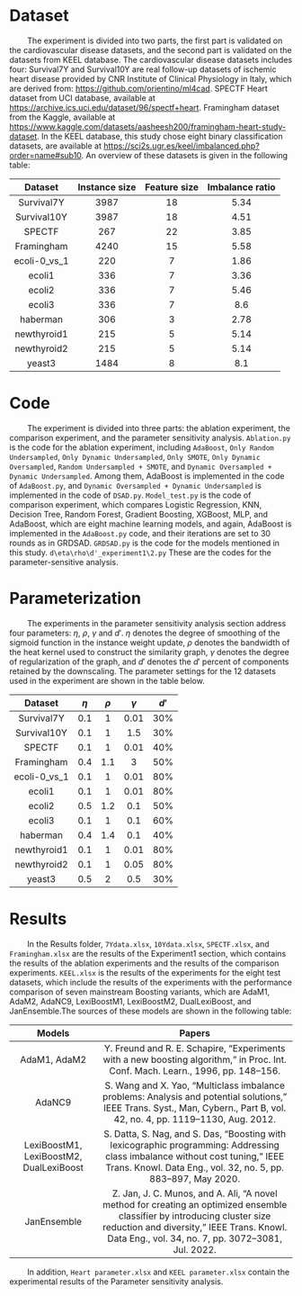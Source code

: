 # Dataset

$\qquad$The experiment is divided into two parts, the first part is validated on the cardiovascular disease datasets, and the second part is validated on the datasets from KEEL database. The cardiovascular disease datasets includes four: Survival7Y and Survival10Y are real follow-up datasets of ischemic heart disease provided by CNR Institute of Clinical Physiology in Italy, which are derived from: https://github.com/orientino/ml4cad. SPECTF Heart dataset from UCI database, available at https://archive.ics.uci.edu/dataset/96/spectf+heart. Framingham dataset from the Kaggle, available at https://www.kaggle.com/datasets/aasheesh200/framingham-heart-study-dataset. In the KEEL database, this study chose eight binary classification datasets, are available at https://sci2s.ugr.es/keel/imbalanced.php?order=name#sub10. An overview of these datasets is given in the following table:

|   Dataset    | Instance size | Feature size | Imbalance ratio |
| :----------: | :-----------: | :----------: | :-------------: |
|  Survival7Y  |     3987      |      18      |      5.34       |
| Survival10Y  |     3987      |      18      |      4.51       |
|    SPECTF    |      267      |      22      |      3.85       |
|  Framingham  |     4240      |      15      |      5.58       |
| ecoli-0_vs_1 |      220      |      7       |      1.86       |
|    ecoli1    |      336      |      7       |      3.36       |
|    ecoli2    |      336      |      7       |      5.46       |
|    ecoli3    |      336      |      7       |       8.6       |
|   haberman   |      306      |      3       |      2.78       |
| newthyroid1  |      215      |      5       |      5.14       |
| newthyroid2  |      215      |      5       |      5.14       |
|    yeast3    |     1484      |      8       |       8.1       |

# Code

$\qquad$The experiment is divided into three parts: the ablation experiment, the comparison experiment, and the parameter sensitivity analysis. `Ablation.py` is the code for the ablation experiment, including `AdaBoost`, `Only Random Undersampled`, `Only Dynamic Undersampled`, `Only SMOTE`, `Only Dynamic Oversampled`, `Random Undersampled + SMOTE`, and `Dynamic Oversampled + Dynamic Undersampled`. Among them, AdaBoost is implemented in the code of `AdaBoost.py`, and `Dynamic Oversampled + Dynamic Undersampled` is implemented in the code of `DSAD.py`. `Model_test.py` is the code of comparison experiment, which compares Logistic Regression, KNN, Decision Tree, Random Forest, Gradient Boosting, XGBoost, MLP, and AdaBoost, which are eight machine learning models, and again, AdaBoost is implemented in the `AdaBoost.py` code, and their iterations are set to 30 rounds as in GRDSAD. `GRDSAD.py` is the code for the models mentioned in this study. `d\eta\rho\d'_experiment1\2.py` These are the codes for the parameter-sensitive analysis.

# Parameterization

$\qquad$The experiments in the parameter sensitivity analysis section address four parameters: $\eta$, $\rho$, $\gamma$ and $d'$. $\eta$ denotes the degree of smoothing of the sigmoid function in the instance weight update, $\rho$ denotes the bandwidth of the heat kernel used to construct the similarity graph, $\gamma$ denotes the degree of regularization of the graph, and $d'$ denotes the $d'$ percent of components retained by the downscaling. The parameter settings for the 12 datasets used in the experiment are shown in the table below.

|   Dataset    | $\eta$ | $\rho$ | $\gamma$ | $d'$ |
| :----------: | :----: | :----: | :------: | :--: |
|  Survival7Y  |  0.1   |   1    |   0.01   | 30%  |
| Survival10Y  |  0.1   |   1    |   1.5    | 30%  |
|    SPECTF    |  0.1   |   1    |   0.01   | 40%  |
|  Framingham  |  0.4   |  1.1   |    3     | 50%  |
| ecoli-0_vs_1 |  0.1   |   1    |   0.01   | 80%  |
|    ecoli1    |  0.1   |   1    |   0.01   | 80%  |
|    ecoli2    |  0.5   |  1.2   |   0.1    | 50%  |
|    ecoli3    |  0.1   |   1    |   0.1    | 60%  |
|   haberman   |  0.4   |  1.4   |   0.1    | 40%  |
| newthyroid1  |  0.1   |   1    |   0.01   | 80%  |
| newthyroid2  |  0.1   |   1    |   0.05   | 80%  |
|    yeast3    |  0.5   |   2    |   0.5    | 30%  |

# Results

$\qquad$In the Results folder, `7Ydata.xlsx`, `10Ydata.xlsx`, `SPECTF.xlsx`, and `Framingham.xlsx` are the results of the Experiment1 section, which contains the results of the ablation experiments and the results of the comparison experiments. `KEEL.xlsx` is the results of the experiments for the eight test datasets, which include the results of the experiments with the performance comparison of seven mainstream Boosting variants, which are AdaM1, AdaM2, AdaNC9, LexiBoostM1, LexiBoostM2, DualLexiBoost, and JanEnsemble.The sources of these models are shown in the following table:

|                 Models                  |                            Papers                            |
| :-------------------------------------: | :----------------------------------------------------------: |
|              AdaM1, AdaM2               | Y. Freund and R. E. Schapire, “Experiments with a new boosting  algorithm,” in Proc. Int. Conf. Mach. Learn., 1996, pp. 148–156. |
|                 AdaNC9                  | S. Wang and X. Yao, “Multiclass imbalance problems: Analysis and  potential solutions,” IEEE Trans. Syst., Man, Cybern., Part B, vol. 42, no.  4, pp. 1119–1130, Aug. 2012. |
| LexiBoostM1, LexiBoostM2, DualLexiBoost | S. Datta, S. Nag, and S. Das, “Boosting with lexicographic  programming: Addressing class imbalance without cost tuning,” IEEE Trans.  Knowl. Data Eng., vol. 32, no. 5, pp. 883–897, May 2020. |
|               JanEnsemble               | Z. Jan, J. C. Munos, and A. Ali, “A novel method for creating an  optimized ensemble classifier by introducing cluster size reduction and  diversity,” IEEE Trans. Knowl. Data Eng., vol. 34, no. 7, pp. 3072–3081, Jul.  2022. |

$\qquad$In addition, `Heart parameter.xlsx` and `KEEL parameter.xlsx` contain the experimental results of the Parameter sensitivity analysis.
